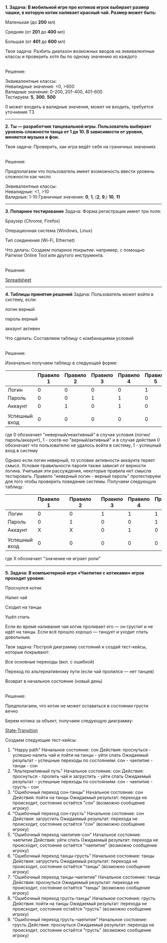 
**1. Задача: В мобильной игре про котиков игрок выбирает размер чашки, в которую котик наливает красный чай. Размер может быть:**

Маленькая (до **200** мл)

Средняя (от **201** до **400** мл)

Большая (от **401** до **600** мл)

Твоя задача:
Разбить диапазон возможных вводов на эквивалентные классы и проверить хотя бы по одному значению из каждого

\
Решение: 

Эквивалентные классы:\
Невалидные значения: <0, >600\
Валидные значения:  0-200, 201-400, 401-600\
Тестируем: **5**, **300**, **500**

0 может входить в валидные значения, может не входить, требуется уточнение ТЗ

---

**2. Ты — разработчик танцевальной игры. Пользователь выбирает уровень сложности танца от 1 до 10. В зависимости от уровня, меняется музыка и фон.**

Твоя задача:
Проверить, как игра ведёт себя на граничных значениях

\
Решение:

Предполагаем что пользователь имеет возможность ввести уровень сложности как число

Эквивалентные классы:\
Невалидные: <1, >10\
Валидные: 1-10
Граничные значения: **0**, **1**, (**2**, **9**,) **10**, **11**

---

**3. Попарное тестирование**
   Задача: Форма регистрации имеет три поля:

Браузер (Chrome, Firefox)

Операционная система (Windows, Linux)

Тип соединения (Wi-Fi, Ethernet)

Что делать:
Создаем попарное покрытие: например, с помощью Pairwise Online Tool или другого инструмента.

\
Решение:

[Spreadsheet](./pw.png)

---


**4. Таблицы принятия решений**
   Задача: Пользователь может войти в систему, если:

логин верный

пароль верный

аккаунт активен

Что сделать:
Составляем таблицу с комбинациями условий

\
Решение:

Изначально получаем таблицу в следующей форме:

|               | Правило 1 | Правило 2 | Правило 3 | Правило 4 | Правило 5 | Правило 6 | Правило 7 | Правило 8 |
|---------------|-----------|-----------|-----------|-----------|-----------|-----------|-----------|-----------|
| Логин         | 0         | 0         | 0         | 0         | 1         | 1         | 1         | 1         |
| Пароль        | 0         | 0         | 1         | 1         | 0         | 0         | 1         | 1         |
| Аккаунт       | 0         | 1         | 0         | 1         | 0         | 1         | 0         | 1         |
|               |           |           |           |           |           |           |           |           |
| Успешный вход | 0         | 0         | 0         | 0         | 0         | 0         | 0         | 1         |

где 0 обозначает "неверный/неактивный" в случае условия (логин/пароль/аккаунт), 1 - соотв-но "верный/активный"
и в случае действия 0 обозначает что пользователю не удалось войти в систему, 1 - успешный вход в систему

Однако если логин неверный, то условие активности аккаунта теряет смысл. Условие правильности пароля также зависит от верности логина. Учитывая эти рассуждения, некоторые правила нет смысла тестировать. Правило "неверный логин - верный пароль" протестируем для того чтобы проверить поведение системы. Получаем следующую таблицу:

|               | Правило 1 |   | Правило 2 |   | Правило 3 | Правило 4 | Правило 5 | Правило 6 |
|---------------|-----------|---|-----------|---|-----------|-----------|-----------|-----------|
| Логин         | 0         |   | 0         |   | 1         | 1         | 1         | 1         |
| Пароль        | 0         |   | 1         |   | 0         | 0         | 1         | 1         |
| Аккаунт       | X         |   | X         |   | 0         | 1         | 0         | 1         |
|               |           |   |           |   |           |           |           |           |
| Успешный вход | 0         |   | 0         |   | 0         | 0         | 0         | 1         |

где X обозначает "значение не играет роли" 

---

**5. Задача: В компьютерной игре «Чаепитие с котиками» игрок проходит уровни:**

Проснулся котик

Налил чай

Сходил на танцы

Ушёл спать

Если во время наливания чая котик проливает его — он грустит и не идёт на танцы. Если всё прошло хорошо — танцует и уходит спать довольным.

Твоя задача:
Построй диаграмму состояний и создай тест-кейсы, которые покрывают:

Все основные переходы (вкл. с ошибкой)

Переход по альтернативному пути (если чай пролился — нет танцев)

Возврат в начальное состояние (новый день)

\
Решение: 

Предполагаем, что котик не может оставаться в состоянии грусти вечно

Берем котика за объект, получаем следующую диаграмму:

[State-Transition](./st.png)

Создаем следующие тест-кейсы:

1. "Happy path" Начальное состояние: сон
Действия: проснуться - успешно налить чай и пойти на танцы - уйти спать
Ожидаемый результат - успешные переходы по состояниям: сон - чаепитие - танцы - сон
2. "Альтернативный путь" Начальное состояние: сон
Действия: проснуться - пролить чай и загрустить - уйти спать
Ожидаемый результат - успешные переходы по состояниям: сон - чаепитие - грусть - сон
3. "Ошибочный переход сон-танцы" Начальное состояние: сон 
Действия: пойти на танцы 
Ожидаемый результат: перехода не происходит, состояние остаётся "сон" (возможно сообщение игроку)
4. "Ошибочный переход сон-грусть" Начальное состояние: сон
Действия: загрустить
Ожидаемый результат: перехода не происходит, состояние остаётся "сон" (возможно сообщение игроку)
5. "Ошибочный переход чаепитие-сон" Начальное состояние: чаепитие
Действия: уйти спать
Ожидаемый результат: перехода не происходит, состояние остаётся "чаепитие" (возможно сообщение игроку)
6. "Ошибочный переход танцы-грусть" Начальное состояние: танцы
Действия: загрустить
Ожидаемый результат: перехода не происходит, состояние остаётся "танцы" (возможно сообщение игроку)
7. "Ошибочный переход танцы-чаепитие" Начальное состояние: танцы
Действия: проснуться
Ожидаемый результат: перехода не происходит, состояние остаётся "танцы" (возможно сообщение игроку)
8. "Ошибочный переход грусть-танцы" Начальное состояние: грусть
Действия: пойти на танцы
Ожидаемый результат: перехода не происходит, состояние остаётся "грусть" (возможно сообщение игроку)
9. "Ошибочный переход грусть-чаепитие" Начальное состояние: грусть
Действия: проснуться
Ожидаемый результат: перехода не происходит, состояние остаётся "грусть" (возможно сообщение игроку)